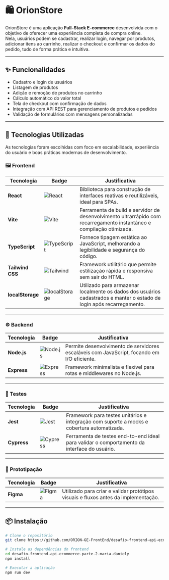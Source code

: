 # 🛍️ OrionStore

OrionStore é uma aplicação **Full-Stack E-commerce** desenvolvida com o objetivo de oferecer uma experiência completa de compra online.  
Nela, usuários podem se cadastrar, realizar login, navegar por produtos, adicionar itens ao carrinho, realizar o checkout e confirmar os dados do pedido, tudo de forma prática e intuitiva.

---

## ✨ Funcionalidades

- Cadastro e login de usuários  
- Listagem de produtos  
- Adição e remoção de produtos no carrinho  
- Cálculo automático do valor total  
- Tela de checkout com confirmação de dados  
- Integração com API REST para gerenciamento de produtos e pedidos  
- Validação de formulários com mensagens personalizadas  

---

## 🚀 Tecnologias Utilizadas

As tecnologias foram escolhidas com foco em escalabilidade, experiência do usuário e boas práticas modernas de desenvolvimento.

### 🖼️ Frontend

| Tecnologia       | Badge                                                                                                                                       | Justificativa                                                                                                               |
|------------------|---------------------------------------------------------------------------------------------------------------------------------------------|-----------------------------------------------------------------------------------------------------------------------------|
| **React**        | ![React](https://img.shields.io/badge/React-61DAFB.svg?style=for-the-badge&logo=React&logoColor=black)                                     | Biblioteca para construção de interfaces reativas e reutilizáveis, ideal para SPAs.                                        |
| **Vite**         | ![Vite](https://img.shields.io/badge/Vite-646CFF.svg?style=for-the-badge&logo=Vite&logoColor=white)                                        | Ferramenta de build e servidor de desenvolvimento ultrarrápido com recarregamento instantâneo e compilação otimizada.     |
| **TypeScript**   | ![TypeScript](https://img.shields.io/badge/TypeScript-3178C6.svg?style=for-the-badge&logo=TypeScript&logoColor=white)                      | Fornece tipagem estática ao JavaScript, melhorando a legibilidade e segurança do código.                                  |
| **Tailwind CSS** | ![Tailwind](https://img.shields.io/badge/Tailwind%20CSS-06B6D4.svg?style=for-the-badge&logo=Tailwind-CSS&logoColor=white)                  | Framework utilitário que permite estilização rápida e responsiva sem sair do HTML.                                        |
| **localStorage** | ![localStorage](https://img.shields.io/badge/localStorage-FFA500.svg?style=for-the-badge&logo=webcomponentsdotorg&logoColor=white)        | Utilizado para armazenar localmente os dados dos usuários cadastrados e manter o estado de login após recarregamento.     |

---

### ⚙️ Backend

| Tecnologia   | Badge                                                                                                                            | Justificativa                                                                                      |
|--------------|----------------------------------------------------------------------------------------------------------------------------------|-----------------------------------------------------------------------------------------------------|
| **Node.js**  | ![Node.js](https://img.shields.io/badge/Node.js-5FA04E.svg?style=for-the-badge&logo=nodedotjs&logoColor=white)                   | Permite desenvolvimento de servidores escaláveis com JavaScript, focando em I/O eficiente.         |
| **Express**  | ![Express](https://img.shields.io/badge/Express-000000.svg?style=for-the-badge&logo=Express&logoColor=white)                    | Framework minimalista e flexível para rotas e middlewares no Node.js.                              |

---

### 🧪 Testes

| Tecnologia | Badge                                                                                                                        | Justificativa                                                                                             |
|------------|------------------------------------------------------------------------------------------------------------------------------|------------------------------------------------------------------------------------------------------------|
| **Jest**   | ![Jest](https://img.shields.io/badge/Jest-C21325.svg?style=for-the-badge&logo=Jest&logoColor=white)                          | Framework para testes unitários e integração com suporte a mocks e cobertura automatizada.                |
| **Cypress**| ![Cypress](https://img.shields.io/badge/Cypress-69D3A7.svg?style=for-the-badge&logo=Cypress&logoColor=white)                 | Ferramenta de testes end-to-end ideal para validar o comportamento da interface do usuário.               |

---

### 🎨 Prototipação

| Tecnologia | Badge                                                                                                                       | Justificativa                                                                                  |
|------------|-----------------------------------------------------------------------------------------------------------------------------|-----------------------------------------------------------------------------------------------|
| **Figma**  | ![Figma](https://img.shields.io/badge/Figma-F24E1E.svg?style=for-the-badge&logo=Figma&logoColor=white)                      | Utilizado para criar e validar protótipos visuais e fluxos antes da implementação.           |

---

## 📦 Instalação

```bash
# Clone o repositório
git clone https://github.com/ORION-GE-FrontEnd/desafio-frontend-api-ecommerce-parte-2-maria-daniely.git

# Instale as dependências do frontend
cd desafio-frontend-api-ecommerce-parte-2-maria-daniely
npm install

# Executar a aplicação
npm run dev
